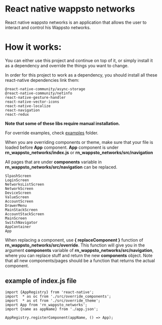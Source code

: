 # React native wappsto networks

React native wappsto networks is an application that allows the user to interact and control his Wappsto networks.

# How it works:

You can either use this project and continue on top of it, or simply install it as a dependency and override the things you want to change.

In order for this project to work as a dependency, you should install all these react-native dependencies link them:

```
@react-native-community/async-storage
@react-native-community/netinfo
react-native-gesture-handler
react-native-vector-icons
react-native-localize
react-navigation
react-redux
```

**Note that some of these libs require manual installation.**

For override examples, check [examples](https://developers.meethue.com/my-apps/) folder.

When you are overriding components or theme, make sure that your file is loaded before **App** component. **App** component is under **rn_wappsto_networks/index.js** or **rn_wappsto_networks/src/navigation**

All pages that are under **components** variable in **rn_wappsto_networks/src/navigation** can be replaced.

```
SlpashScreen
LoginScreen
NetworksListScreen
NetworkScreen
DeviceScreen
ValueScreen
AccountScreen
DrawerMenu
MainStackScreen
AccountStackScreen
MainScreen
SwitchNavigator
AppContainer
App
```

When replacing a component, use **{ replaceComponent }** function of **rn_wappsto_networks/src/override**. This function will give you in the argument **components** variable of **rn_wappsto_networks/src/navigation**, where you can replace stuff and return the new **components** object. Note that all new components/pages should be a function that returns the actual component.

## example of index.js file

```
import {AppRegistry} from 'react-native';
import  * as oc from './src/override_components';
import  * as ot from './src/override_theme';
import App from 'rn_wappsto_networks';
import {name as appName} from './app.json';

AppRegistry.registerComponent(appName, () => App);
```
